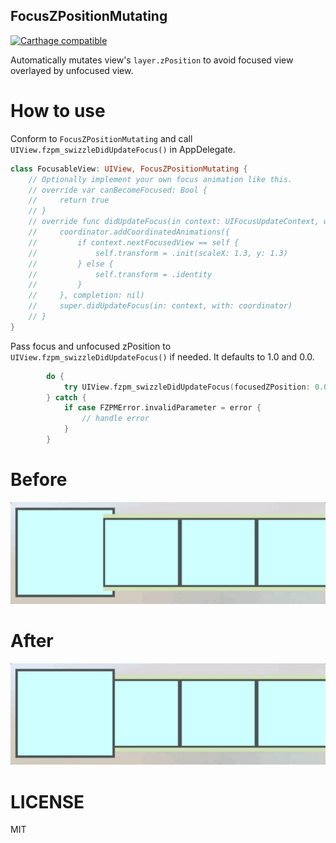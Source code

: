 FocusZPositionMutating
---
[![Carthage compatible](https://img.shields.io/badge/Carthage-compatible-4BC51D.svg?style=flat)](https://github.com/Carthage/Carthage)

Automatically mutates view's `layer.zPosition` to avoid focused view overlayed by unfocused view.

# How to use
Conform to `FocusZPositionMutating` and call `UIView.fzpm_swizzleDidUpdateFocus()` in AppDelegate.

```swift
class FocusableView: UIView, FocusZPositionMutating {
    // Optionally implement your own focus animation like this.
    // override var canBecomeFocused: Bool {
    //     return true
    // }
    // override func didUpdateFocus(in context: UIFocusUpdateContext, with coordinator: UIFocusAnimationCoordinator) {
    //     coordinator.addCoordinatedAnimations({
    //         if context.nextFocusedView == self {
    //             self.transform = .init(scaleX: 1.3, y: 1.3)
    //         } else {
    //             self.transform = .identity
    //         }
    //     }, completion: nil)
    //     super.didUpdateFocus(in: context, with: coordinator)
    // }
}
```

Pass focus and unfocused zPosition to `UIView.fzpm_swizzleDidUpdateFocus()` if needed.
It defaults to 1.0 and 0.0.

```swift
        do {
            try UIView.fzpm_swizzleDidUpdateFocus(focusedZPosition: 0.0, unfocusedZPosition: -0.5)
        } catch {
            if case FZPMError.invalidParameter = error {
                // handle error
            }
        }
```

# Before
![](https://github.com/toshi0383/assets/blob/master/FocusZPositionMutating/before.gif)

# After
![](https://github.com/toshi0383/assets/blob/master/FocusZPositionMutating/after.gif)

# LICENSE
MIT
